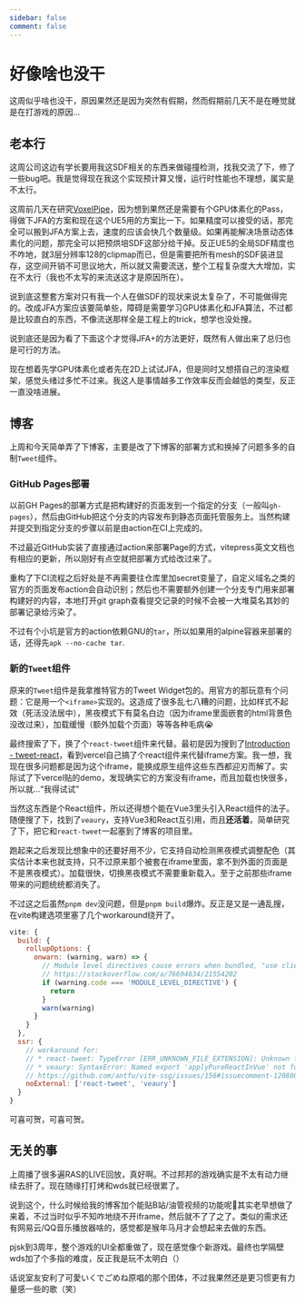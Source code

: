 ```yaml
---
sidebar: false
comment: false
---
```


# 好像啥也没干

这周似乎啥也没干，原因果然还是因为突然有假期，然而假期前几天不是在睡觉就是在打游戏的原因...

## 老本行

这周公司这边有学长要用我这SDF相关的东西来做碰撞检测，找我交流了下，修了一些bug吧。我是觉得现在我这个实现预计算又慢，运行时性能也不理想，属实是不太行。

这周前几天在研究[VoxelPipe](https://dl.acm.org/doi/10.1145/2018323.2018339)，因为想到果然还是需要有个GPU体素化的Pass，得做下JFA的方案和现在这个UE5用的方案比一下。如果精度可以接受的话，那完全可以搬到JFA方案上去，速度的应该会快几个数量级。如果再能解决场景动态体素化的问题，那完全可以把预烘培SDF这部分给干掉。反正UE5的全局SDF精度也不咋地，就3层分辨率128的clipmap而已，但是需要把所有mesh的SDF装进显存，这空间开销不可思议地大，所以就又需要流送，整个工程复杂度大大增加，实在不太行（我也不太写的来流送<Spoiler>这才是原因所在</Spoiler>）。

说到底这整套方案对只有我一个人在做SDF的现状来说太复杂了，不可能做得完的。改成JFA方案应该要简单些，障碍是需要学习GPU体素化和JFA算法，不过都是比较直白的东西，不像流送那样全是工程上的trick，想学也没处搜。

说到底还是因为看了下面这个才觉得JFA+的方法更好，既然有人做出来了总归也是可行的方法。
<Tweet src="https://twitter.com/guitio2002/status/1577377777929506817"/>

现在想着先学GPU体素化或者先在2D上试试JFA，但是同时又想搭自己的渲染框架，感觉头绪过多忙不过来。我这人是事情越多工作效率反而会越低的类型，反正一直没啥进展。

## 博客

上周和今天简单弄了下博客，主要是改了下博客的部署方式和换掉了问题多多的自制`Tweet`组件。

### GitHub Pages部署

以前GH Pages的部署方式是把构建好的页面发到一个指定的分支（一般叫`gh-pages`），然后由GitHub把这个分支的内容发布到静态页面托管服务上。当然构建并提交到指定分支的步骤以前是由action在CI上完成的。

不过最近GitHub实装了直接通过action来部署Page的方式，vitepress英文文档也有相应的更新，所以刚好有点空就把部署方式给改过来了。

重构了下CI流程之后好处是不再需要往仓库里加secret变量了，自定义域名之类的官方的页面发布action会自动识别；然后也不需要额外创建一个分支专门用来部署构建好的内容，本地打开git graph查看提交记录的时候不会被一大堆莫名其妙的部署记录给污染了。

不过有个小坑是官方的action依赖GNU的`tar`，所以如果用的alpine容器来部署的话，还得先`apk --no-cache tar`.

### 新的`Tweet`组件

原来的`Tweet`组件是我拿推特官方的Tweet Widget包的。用官方的那玩意有个问题：它是用一个`<iframe>`实现的。这造成了很多乱七八糟的问题，比如样式不起效（死活没法居中），黑夜模式下有莫名白边（因为iframe里面嵌套的html背景色没改过来），加载缓慢（额外加载个页面）等等各种毛病:sob:

最终搜索了下，换了个`react-tweet`组件来代替。最初是因为搜到了[Introduction - tweet-react](https://react-tweet.vercel.app/)，看到vercel自己搞了个react组件来代替iframe方案。我一想，我现在很多问题都是因为这个iframe，能换成原生组件这些东西都迎刃而解了。实际试了下vercel贴的demo，发现确实它的方案没有iframe，而且加载也快很多，所以就...“我得试试”

当然这东西是个React组件，所以还得想个能在Vue3里头引入React组件的法子。随便搜了下，找到了`veaury`，支持Vue3和React互引用，而且**还活着**。简单研究了下，把它和`react-tweet`一起塞到了博客的项目里。

跑起来之后发现比想象中的还要好用不少，它支持自动检测黑夜模式调整配色<dev>（其实估计本来也就支持，只不过原来那个被套在iframe里面，拿不到外面的页面是不是黑夜模式）</dev>。加载很快，切换黑夜模式不需要重新载入。至于之前那些iframe带来的问题统统都消失了。

不过这之后虽然`pnpm dev`没问题，但是`pnpm build`爆炸。反正是又是一通乱搜，在vite构建选项里塞了几个workaround绕开了。

```js
vite: {
  build: {
    rollupOptions: {
      onwarn: (warning, warn) => {
        // Module level directives cause errors when bundled, "use client" was ignored
        // https://stackoverflow.com/a/76694634/21554202
        if (warning.code === 'MODULE_LEVEL_DIRECTIVE') {
          return
        }
        warn(warning)
      }
    }
  },
  ssr: {
    // workaround for:
    // * react-tweet: TypeError [ERR_UNKNOWN_FILE_EXTENSION]: Unknown file extension ".css"
    // * veaury: SyntaxError: Named export 'applyPureReactInVue' not found.
    // https://github.com/antfu/vite-ssg/issues/156#issuecomment-1208009117
    noExternal: ['react-tweet', 'veaury']
  }
}
```

可喜可贺，可喜可贺。

## 无关的事

上周播了很多遍RAS的LIVE回放，真好啊。不过邦邦的游戏确实是不太有动力继续去肝了。<Spoiler>现在随缘打打烤和wds就已经很累了。</Spoiler>

说到这个，什么时候给我的博客加个能贴B站/油管视频的功能呢🤔其实老早想做了来着，不过当时似乎不知咋地绕不开iframe，然后就不了了之了。类似的需求还有网易云/QQ音乐播放器啥的，感觉都是猴年马月才会想起来去做的东西。

pjsk到3周年，整个游戏的UI全都重做了，现在感觉像个新游戏。最终也学隔壁wds加了个多指的难度，反正我是玩不太明白（）

话说室友安利了可愛いくでごめね原唱的那个团体，不过我果然还是更习惯更有力量感一些的歌（笑）
